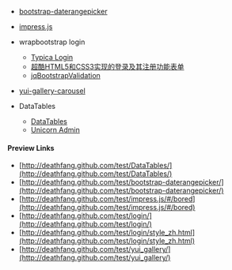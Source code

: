 *   [bootstrap-daterangepicker](https://github.com/dangrossman/bootstrap-daterangepicker)
    
*   [impress.js](https://github.com/bartaz/impress.js)

*   wrapbootstrap login  
    * [Typica Login](http://wrapbootstrap.com/preview/WB0F56883")
    * [超酷HTML5和CSS3实现的登录及其注册功能表单](http://www.gbin1.com/technology/css/20120406html5css3loginandregistration)
    * [jqBootstrapValidation](http://reactiveraven.github.com/jqBootstrapValidation/)
         
     
*   [yui-gallery-carousel](http://www.wretch.cc/)
     
*   DataTables  
    * [DataTables](http://www.datatables.net/media/blog/bootstrap_2)
    * [Unicorn Admin](http://wbpreview.com/previews/WB0F35928/tables.html)

#### Preview Links
* [http://deathfang.github.com/test/DataTables/](http://deathfang.github.com/test/DataTables/)
* [http://deathfang.github.com/test/bootstrap-daterangepicker/](http://deathfang.github.com/test/bootstrap-daterangepicker/)
* [http://deathfang.github.com/test/impress.js/#/bored](http://deathfang.github.com/test/impress.js/#/bored)
* [http://deathfang.github.com/test/login/](http://deathfang.github.com/test/login/)
* [http://deathfang.github.com/test/login/style_zh.html](http://deathfang.github.com/test/login/style_zh.html)
* [http://deathfang.github.com/test/yui_gallery/](http://deathfang.github.com/test/yui_gallery/)
